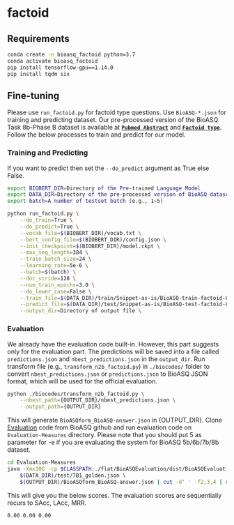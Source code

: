 # factoid

## Requirements
```bash
conda create -n bioasq_factoid python=3.7
conda activate bioasq_factoid
pip install tensorflow-gpu==1.14.0
pip install tqdm six 
```

## Fine-tuning
Please use `run_factoid.py` for factoid type questions. Use `BioASQ-*.json` for training and predicting dataset.
Our pre-processed version of the BioASQ Task 8b-Phase B dataset is available at **[`Pubmed Abstract`](https://drive.google.com/drive/folders/1SlgDQUg2hNMBRDgPZlqo_ucRZpDM3TV6)** and **[`Factoid type`](https://drive.google.com/drive/folders/1SlgDQUg2hNMBRDgPZlqo_ucRZpDM3TV6)**.
Follow the below processes to train and predict for our model.

### Training and Predicting
If you want to predict then set the `--do_predict` argument as True else False.

```bash
export BIOBERT_DIR=Directory of the Pre-trained Language Model
export DATA_DIR=Directory of the pre-processed version of BioASQ dataset
export batch=A number of testset batch (e.g., 1~5)

python run_factoid.py \
    --do_train=True \
    --do_predict=True \
    --vocab_file=$(BIOBERT_DIR)/vocab.txt \
    --bert_config_file=$(BIOBERT_DIR)/config.json \
    --init_checkpoint=$(BIOBERT_DIR)/model.ckpt \
    --max_seq_length=384 \
    --train_batch_size=24 \
    --learning_rate=5e-6 \
    --batch=$(batch) \
    --doc_stride=128 \
    --num_train_epochs=3.0 \
    --do_lower_case=False \
    --train_file=$(DATA_DIR)/train/Snippet-as-is/BioASQ-train-factoid-8b-snippet-annotated.json \
    --predict_file=$(DATA_DIR)/test/Snippet-as-is/BioASQ-test-factoid-8b-$(batch)-snippet.json \
    --output_dir=Directory of output file \
```

### Evaluation
We already have the evaluation code built-in. However, this part suggests only for the evaluation part.
The predictions will be saved into a file called `predictions.json` and `nbest_predictions.json` in the `output_dir`.
Run transform file (e.g., `transform_n2b_factoid.py`) in `./biocodes/` folder to convert `nbest_predictions.json` or `predictions.json` to BioASQ JSON format, which will be used for the official evaluation.

```bash
python ./biocodes/transform_n2b_factoid.py \
    --nbest_path={OUTPUT_DIR}/nbest_predictions.json \
    --output_path={OUTPUT_DIR}
```

This will generate `BioASQform_BioASQ-answer.json` in {OUTPUT_DIR}.
Clone [Evaluation](https://github.com/BioASQ/Evaluation-Measures) code from BioASQ github and run evaluation code on `Evaluation-Measures` directory.
Please note that you should put 5 as parameter for -e if you are evaluating the system for BioASQ 5b/6b/7b/8b dataset.

```bash
cd Evaluation-Measures
java -Xmx10G -cp $CLASSPATH:./flat/BioASQEvaluation/dist/BioASQEvaluation.jar evaluation.EvaluatorTask1b -phaseB -e 5 \
    $(DATA_DIR)/test/7B1_golden.json \
    $(OUTPUT_DIR)/BioASQform_BioASQ-answer.json | cut -d' ' -f2,3,4 | sed -e 's/ /\t/g'
```

This will give you the below scores.
The evaluation scores are sequentially recurs to SAcc, LAcc, MRR.
```bash
0.00 0.00 0.00
```
